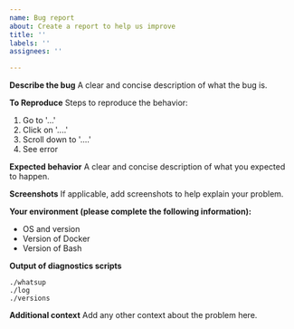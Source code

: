 ```yaml
---
name: Bug report
about: Create a report to help us improve
title: ''
labels: ''
assignees: ''

---
```


**Describe the bug**
A clear and concise description of what the bug is.

**To Reproduce**
Steps to reproduce the behavior:
1. Go to '...'
2. Click on '....'
3. Scroll down to '....'
4. See error

**Expected behavior**
A clear and concise description of what you expected to happen.

**Screenshots**
If applicable, add screenshots to help explain your problem.

**Your environment (please complete the following information):**
 - OS and version
 - Version of Docker
 - Version of Bash

**Output of diagnostics scripts**

```
./whatsup
./log
./versions
```

**Additional context**
Add any other context about the problem here.
